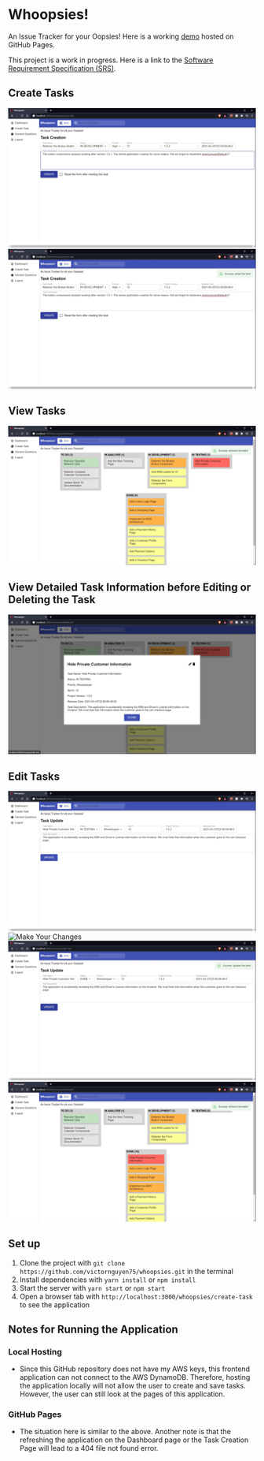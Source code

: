 # Whoopsies!

An Issue Tracker for your Oopsies! Here is a working [demo](http://victornguyen75.github.io/whoopsies/) hosted on GitHub Pages.

This project is a work in progress. Here is a link to the [Software Requirement Specification (SRS)](https://docs.google.com/document/d/1FgaHyxg0d-MKl4OlfG0u36fmp6jM5nZxvI3ZeXUq4vs/edit?usp=sharing).

## Create Tasks

![Create Tasks on the Task Creation Form](/public/images/task-creation-form-1.jpg)
![Successfully Added the Task!](/public/images/task-creation-form-2.jpg)

## View Tasks

![View Tasks on the Dashboard](/public/images/dashboard-1.jpg "View Tasks on the Dashboard")

## View Detailed Task Information before Editing or Deleting the Task

![View Detailed Task Information on the Modal](/public/images/dashboard-2.jpg "View Detailed Task Information on the Modal")

## Edit Tasks

![View All the Task Information on the Task Update Form](/public/images/task-update-form-1.jpg "View All the Task Information on the Task Update Form")
![Make Your Changes](/public/images/task-update-form-2.jpg, "Make Your Changes")
![Successfuly Updated the Task!](/public/images/task-update-form-3.jpg "Successfuly Updated the Task!")
![See the Updated Dashboard](/public/images/dashboard-3.jpg "See the Updated Dashboard")

## Set up

1. Clone the project with `git clone https://github.com/victornguyen75/whoopsies.git` in the terminal
2. Install dependencies with `yarn install` or `npm install`
3. Start the server with `yarn start` or `npm start`
4. Open a browser tab with `http://localhost:3000/whoopsies/create-task` to see the application

## Notes for Running the Application

### Local Hosting

- Since this GitHub repository does not have my AWS keys, this frontend application can not connect to the AWS DynamoDB. Therefore, hosting the application locally will not allow the user to create and save tasks. However, the user can still look at the pages of this application.

### GitHub Pages

- The situation here is similar to the above. Another note is that the refreshing the application on the Dashboard page or the Task Creation Page will lead to a 404 file not found error.
